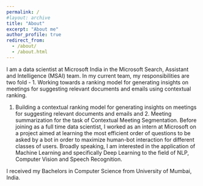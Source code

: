```yaml
---
permalink: /
#layout: archive
title: "About"
excerpt: "About me"
author_profile: true
redirect_from:
  - /about/
  - /about.html
---
```


I am a data scientist at Microsoft India in the Microsoft Search, Assistant and Intelligence (MSAI) team. In my current team, my responsibilities are two fold - 1. Working towards a ranking model for generating insights on meetings for suggesting relevant documents and emails using contextual ranking. 
1. Building a contextual ranking model for generating insights on meetings for suggesting relevant documents and emails and 2. Meeting summarization for the task of Contextual Meeting Segmentation. 
Before joining as a full time data scientist, I worked as an intern at Microsoft on a project aimed at learning the most efficient order of questions to be asked by a bot in order to maximize human-bot interaction for different classes of users.
Broadly speaking, I am interested in the application of Machine Learning and specifically Deep Learning to the field of NLP, Computer Vision and Speech Recognition.

I received my Bachelors in Computer Science from University of Mumbai, India. 
